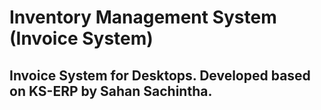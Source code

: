 # Inventory Management System (Invoice System)

## Invoice System for Desktops. Developed based on KS-ERP by Sahan Sachintha.
